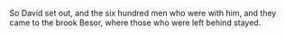 So David set out, and the six hundred men who were with him, and they came to the brook Besor, where those who were left behind stayed.
